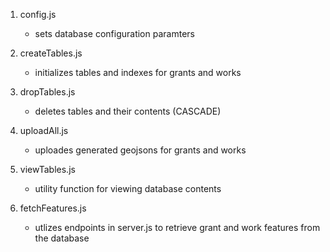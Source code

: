 1. config.js
    - sets database configuration paramters

2. createTables.js
    - initializes tables and indexes for grants and works

3. dropTables.js
    - deletes tables and their contents (CASCADE)

4. uploadAll.js
    - uploades generated geojsons for grants and works

5. viewTables.js
    - utility function for viewing database contents

6. fetchFeatures.js
    - utlizes endpoints in server.js to retrieve grant and work features from the database